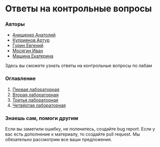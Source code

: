 # Ответы на контрольные вопросы
### Авторы
- [Анищенко Анатолий](https://github.com/tolikttaaa)  
- [Куприянов Артур](https://github.com/ApploidX)  
- [Гурин Евгений](https://github.com/GulDilin)  
- [Мосягин Иван](https://github.com/MIDmos)  
- [Машина Екатерина](https://github.com/mashinakatherina)  

Здесь вы сможете узнать ответы на контрольные вопросы по лабам

### Оглавление
1. <a href=Lab1.md>Первая лабораторная</a>
2. <a href=Lab2.md>Вторая лабораторная</a>
3. <a href=Lab3.md>Третья лабораторная</a>
4. <a href=Lab4.md>Четвёртая лабораторная</a>

### Знаешь сам, помоги другим
Если вы заметили ошибку, не поленитесь, создайте bug report. Если у вас есть дополнение к материалу, то создайте pull request. Мы обязательно рассмотрим все ваши предложения.

